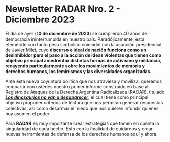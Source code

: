 # Newsletter RADAR Nro. 2 - Diciembre 2023

El día de ayer (**10 de diciembre de 2023**) se cumplieron 40 años de democracia ininterrumpida en nuestro país. Paradójicamente, esta efeméride con tanto peso simbólico coincidió con la asunción presidencial de Javier Milei, cuyo **discurso e ideal de nación funciona como un desinhibidor para el paso a la acción de ideas violentas que tienen como objetivo principal amedrentar distintas formas de activismo y militancia, recayendo particularmente sobre los movimientos de memoria y derechos humanos, los feminismos y las diversidades organizadas.**


Ante esta nueva coyuntura política que nos atraviesa y moviliza, queremos compartir con ustedes nuestro primer informe construido en base al Registro de Ataques de la Derecha Argentina Radicalizada (RADAR), titulado ***[Los dinosaurios no van a desaparecer](https://envios.revistacrisis.com.ar/lists/lt.php?tid=cR0BBgNVAVhaXR0JV1ALTFYEXFMZWFYOBh8GBFABBFsLB1BbCFJIDlsNU1tUV1NMWlZSVBlVWFAJH1pWB1QYDVtSB1MFAAAAWQBTRQMDVFIHUVFQGVJTVQMfVgQABRhbDFdbTldVDVgOW1YKDwRXUA)***, el cual tiene como principal objetivo proponer criterios de lectura que nos permitan generar respuestas colectivas, así como desarmar el miedo que nos quieren infundir quienes hoy asumen el poder.


Para **RADAR** es muy importante crear estrategias que tomen en cuenta la singularidad de cada hecho. Esto con la finalidad de cuidarnos y crear nuevas herramientas de defensa de los derechos humanos aquí y ahora.